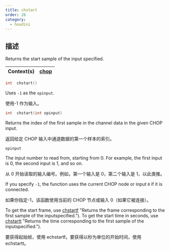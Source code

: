 ```yaml
---
title: chstart
order: 26
category:
  - houdini
---
```

    
## 描述

Returns the start sample of the input specified.

| Context(s) | [chop](../contexts/chop.html) |
| ---------- | ----------------------------- |

```c
int  chstart()
```

Uses `-1` as the `opinput`.

使用-1 作为输入。

```c
int  chstart(int opinput)
```

Returns the index of the first sample in the channel data in the given CHOP
input.

返回给定 CHOP 输入中通道数据的第一个样本的索引。

`opinput`

The input number to read from, starting from 0. For example, the first input
is 0, the second input is 1, and so on.

从 0 开始读取的输入编号。例如，第一个输入是 0，第二个输入是 1，以此类推。

If you specify `-1`, the function uses the current CHOP node or input `0` if
it is connected.

如果你指定-1，该函数使用当前的 CHOP 节点或输入 0（如果它被连接）。

To get the start frame, use [chstartf](chstartf.html) "Returns the frame
corresponding to the first sample of the inputspecified."). To get the start
time in seconds, use [chstartt](chstartt.html) "Returns the time corresponding
to the first sample of the inputspecified.").

要获得起始帧，使用 echstartf。要获得以秒为单位的开始时间，使用 echstartt。
